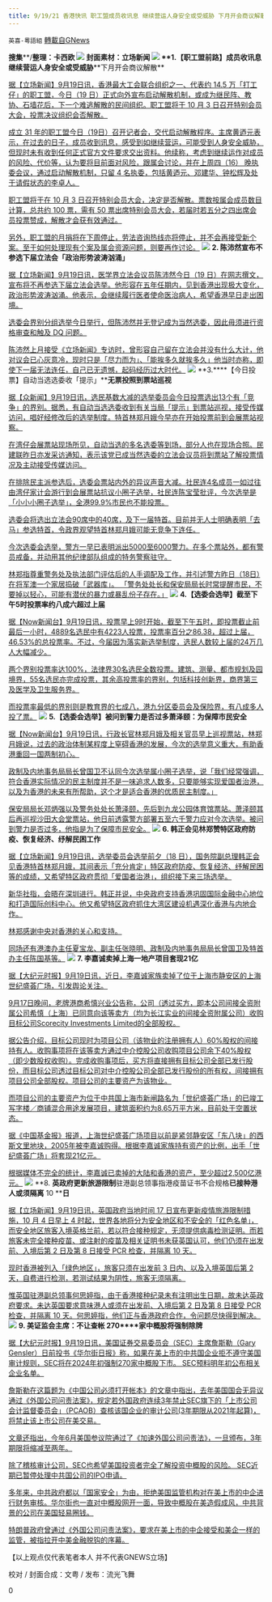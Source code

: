 ```yaml
---
title: 9/19/21 香港快讯 职工盟成员收讯息 继续营运人身安全或受威胁 下月开会商议解散
---
```

`英喜-粵語組` [轉載自GNews](https://gnews.org/zh-hans/1542782/)

**搜集****/****整理：卡西欧**
![](https://assets.gnews.org/wp-content/uploads/2021/09/0919.jpg)
封面素材：立场新闻
![](https://assets.gnews.org/wp-content/uploads/2021/09/Screen-Shot-2021-09-19-at-11.25.46-AM.png)
**1.****【职工盟前路】成员收讯息****继续营运人身安全或受威胁****下月开会商议解散**

[据【立场新闻】9月19日讯，香港最大工会联合组织之一、代表约 14.5 万「打工仔」的职工盟，今日（19 日）正式向外宣布启动解散机制，或成为继民阵、教协、石墙花后，下一个难逃解散的民间组织。职工盟将于  10 月 3 日召开特别会员大会，投票决议组织会否解散。](https://www.thestandnews.com/politics/ab職工盟前路直播成員收訊息-繼續營運人身全安或受威脅-下月開會商解散)

[成立 31 年的职工盟今日（19日）召开记者会，交代启动解散程序。主席黄迺元表示，在过去的日子，成员收到讯息，感受到如继续营运，可能受到人身安全威胁，但现时未有收到任何正式官方文件要求交出资料。他续称，考虑到继续运作对成员的风险、代价等，认为要将目前面对风险，跟属会讨论，并在上周四（16） 晚执委会议，通过启动解散机制，只留 4 名执委，包括黄迺元、邓建华、钟松辉及处于请假状态的李卓人。](https://www.thestandnews.com/politics/ab職工盟前路直播成員收訊息-繼續營運人身全安或受威脅-下月開會商解散)

[职工盟将于在 10 月 3 日召开特别会员大会，决定是否解散。票数按属会成员数目计算，总共约 100 票，需有 50 票出席特别会员大会，若届时若五分之四出席会员投票赞成，解散才会获有效通过。](https://www.thestandnews.com/politics/ab職工盟前路直播成員收訊息-繼續營運人身全安或受威脅-下月開會商解散)

[另外，职工盟的月捐将在下周停止，劳法咨询热线亦将停止，并不会再接受新个案。至于如何处理现有个案及属会资源问题，则要再作讨论。](https://www.thestandnews.com/politics/ab職工盟前路直播成員收訊息-繼續營運人身全安或受威脅-下月開會商解散)
![](https://assets.gnews.org/wp-content/uploads/2021/09/Screen-Shot-2021-09-19-at-11.25.57-AM.png)
**2. ****陈沛然宣布不参选下届立法会****「政治形势波涛汹涌」**

[据【立场新闻】9月19日讯，医学界立法会议员陈沛然今日（19 日）在网志撰文，宣布将不再参选下届立法会选举。他形容在五年任期内，见到香港出现极大变化，政治形势波涛汹涌。他表示，会继续履行医者使命医治病人，希望香港早日走出困境。](https://www.thestandnews.com/politics/陳沛然宣布不參選下屆立法會-政治形勢波濤洶湧)

[选委会界别分组选举今日举行，但陈沛然并无登记成为当然选委，因此毋须进行资格审查和触及 DQ 问题。](https://www.thestandnews.com/politics/陳沛然宣布不參選下屆立法會-政治形勢波濤洶湧)

[陈沛然上月接受《立场新闻》专访时，曾形容自己留在立法会并没有什么大计，他对议会已心灰意冷，现时只是「尽力而为」、「能挨多久就挨多久」他当时亦称，即使下一届无法连任，自己已无遗憾，起码经历过大时代。](https://www.thestandnews.com/politics/陳沛然宣布不參選下屆立法會-政治形勢波濤洶湧)
![](https://assets.gnews.org/wp-content/uploads/2021/09/Screen-Shot-2021-09-19-at-11.26.07-AM.png)
**3.****【今日投票】自动当选选委收「提示」****无票投照到票站巡视**

[据【众新闻】9月19日讯，选民基数大减的选举委员会今日投票选出13个有「竞争」的界别。据悉，有自动当选选委收到有关当局「提示」到票站巡视，接受传媒访问，唱好经修改后的选举制度。特首林郑月娥今早亦在开始投票前到会展票站视察。](https://www.hkcnews.com/article/45580/2021選委會選舉-選委會-45582/【今日投票】自動當選選委收「提示」-無票投照到票站巡視)

[在湾仔会展票站现场所见，自动当选的多名选委等到场，部分人也在现场合照。民建联昨日亦发采访通知，表示该党已成当然选委的立法会议员将到票站了解投票情况及主动接受传媒访问。](https://www.hkcnews.com/article/45580/2021選委會選舉-選委會-45582/【今日投票】自動當選選委收「提示」-無票投照到票站巡視)

[在排除民主派参选后，选委会票站内外的异议声音大减。社民连4名成员一如过往由湾仔家计会游行到会展票站抗议小圈子选举，社民连陈宝莹批评，今次选举是「小小小圈子选举」，全港99.9%市民也不能投票。](https://www.hkcnews.com/article/45580/2021選委會選舉-選委會-45582/【今日投票】自動當選選委收「提示」-無票投照到票站巡視)

[选委会将选出立法会90席中的40席，及下一届特首。目前并无人士明确表明「去马」参选特首，令政界观望特首林郑月娥可能无竞争下连任。](https://www.hkcnews.com/article/45580/2021選委會選舉-選委會-45582/【今日投票】自動當選選委收「提示」-無票投照到票站巡視)

[今次选委会选举，警方一早已表明派出5000至6000警力。在多个票站外，都有警员戒备，并动用其他纪律部队组成的特务警察驻守。](https://www.hkcnews.com/article/45580/2021選委會選舉-選委會-45582/【今日投票】自動當選選委收「提示」-無票投照到票站巡視)

[林郑指尊重警务处及执法部门评估后的人手调配及工作，并引述警方昨日（18日）在将军澳一个家居捣破「武器库」。 「警务处处长和保安局局长时常提醒市民，不要掉以轻心，可能有潜伏的暴力或暴乱份子存在。」](https://www.hkcnews.com/article/45580/2021選委會選舉-選委會-45582/【今日投票】自動當選選委收「提示」-無票投照到票站巡視)
![](https://assets.gnews.org/wp-content/uploads/2021/09/Screen-Shot-2021-09-19-at-11.26.17-AM.png)
**4.****【选委会选举】截至下午****5****时投票率约八成六****超过上届**

[据【Now新闻台】9月19日讯，投票早上9时开始，截至下午五时，即投票截止前最后一小时，4889名选民中有4223人投票，投票率百分之86.38，超过上届，46.53%的总投票率。不过，今届因为落实新选举制度，选民人数较上届的24万几人大幅减少。](https://news.now.com/home/local/player?newsId=450396)

[两个界别投票率达100%，法律界30名选民全数投票。建筑、测量、都市规划及园境界，55名选民亦完成投票，其余高投票率的界别，包括科技创新界，商界第三及医学及卫生服务界。](https://news.now.com/home/local/player?newsId=450396)

[而投票率最低的界别则是教育界的七成八，港九分区委员会及保险界，有八成多人投了票。](https://news.now.com/home/local/player?newsId=450396)
![](https://assets.gnews.org/wp-content/uploads/2021/09/Screen-Shot-2021-09-19-at-11.26.25-AM.png)
**5.****【选委会选举】被问到警力是否过多****萧泽颐：为保障市民安全**

[据【Now新闻台】9月19日讯，行政长官林郑月娥及相关官员早上巡视票站，林郑月娥说，过去的政治体制某程度上窒碍香港的发展，今次的选举意义重大，有助香港重回一国两制初心。](https://news.now.com/home/local/player?newsId=450383)

[政制及内地事务局局长曾国卫不认同今次选举属小圈子选举，说「我们经常强调，符合香港实际情况的民主制度并不是一味追求人数多，只要能够实现爱国者治港，以及为香港的未来有所帮助，这个才是适合香港的优质民主制度。」](https://news.now.com/home/local/player?newsId=450383)

[保安局局长邓炳强以及警务处处长萧泽颐，先后到九龙公园体育馆票站。萧泽颐其后再巡视沙田大会堂票站，他日前透露警方部署五至六千警力应对今次选举。被问到警力是否过多，他指是为了保障市民安全。](https://news.now.com/home/local/player?newsId=450383)
![](https://assets.gnews.org/wp-content/uploads/2021/09/Screen-Shot-2021-09-19-at-11.26.34-AM.png)
**6. ****韩正会见林郑****赞特区政府防疫、恢复经济、纾解民困工作**

[据【立场新闻】9月19日讯，选举委员会选举前夕（18 日），国务院副总理韩正会见香港特首林郑月娥，其间表示「充分肯定」特区政府防疫、恢复经济、纾解民困等的成绩，又希望特区政府贯彻「爱国者治港」，组织接下来三场选举。](https://www.thestandnews.com/politics/韓正會見林鄭-讚特區政府防疫恢復經濟紓解民困工作)

[新华社指，会晤在深圳进行。韩正并说，中央政府支持香港巩固国际金融中心地位和打造国际创科中心。他又希望特区政府抓住大湾区建设机遇深化香港与内地合作。](https://www.thestandnews.com/politics/韓正會見林鄭-讚特區政府防疫恢復經濟紓解民困工作)

[林郑感谢中央对香港的关心和支持。](https://www.thestandnews.com/politics/韓正會見林鄭-讚特區政府防疫恢復經濟紓解民困工作)

[同场还有港澳办主任夏宝龙、副主任张晓明、政制及内地事务局局长曾国卫及特首办主任陈国基等。](https://www.thestandnews.com/politics/韓正會見林鄭-讚特區政府防疫恢復經濟紓解民困工作)
![](https://assets.gnews.org/wp-content/uploads/2021/09/Screen-Shot-2021-09-19-at-11.26.44-AM.png)
**7. ****李嘉诚卖掉上海一地产项目****套现****21****亿**

[据【大纪元时报】9月19日讯，近日，李嘉诚家族卖掉了位于上海市静安区的上海世纪盛荟广场，引发舆论关注。](https://hk.epochtimes.com/news/2021-09-19/28306435)

[9月17日晚间，老牌港商希慎兴业公告称，公司（透过买方，即本公司间接全资附属公司希慎（上海）已同意向该等卖方（均为长江实业的间接全资附属公司）收购目标公司Scorecity Investments Limited的全部股权。](https://hk.epochtimes.com/news/2021-09-19/28306435)

[据公告介绍，目标公司现时为项目公司（该物业的注册拥有人）60%股权的间接持有人。收购事项将在该等卖方通过中介控股公司收购项目公司余下40%股权（即少数股权收购）。完成收购事项后，买方将直接拥有目标公司全部已发行股份，而目标公司透过目标公司对中介控股公司全部已发行股份的所有权，间接拥有项目公司全部股权。项目公司的主要资产为该物业。](https://hk.epochtimes.com/news/2021-09-19/28306435)

[而项目公司的主要资产为位于中共国上海市新闸路名为「世纪盛荟广场」的已竣工写字楼／商铺混合用途发展项目，建筑面积约为8.65万平方米，目前处于空置状态。](https://hk.epochtimes.com/news/2021-09-19/28306435)

[据《中国基金报》报道，上海世纪盛荟广场项目以前是紧邻静安区「东八块」的西斯文里地块，2005年被李嘉诚购得。根据李嘉诚家族持有资产的比例，出手「世纪盛荟广场」将套现21亿元。](https://hk.epochtimes.com/news/2021-09-19/28306435)

[根据媒体不完全的统计，李嘉诚已卖掉的大陆和香港的资产，至少超过2,500亿港元。](https://hk.epochtimes.com/news/2021-09-19/28306435)
![](https://assets.gnews.org/wp-content/uploads/2021/09/Screen-Shot-2021-09-19-at-11.26.54-AM.png)
**8. ****英政府更新旅游限制****驻港副总领事指港疫苗证书不合规格****已接种港人或须隔离**** 10 ****日**

[据【立场新闻】9月19日讯，英国政府当地时间 17 日宣布更新疫情旅游限制措施，10 月 4 日早上 4 时起，世界各地将分为安全地区和不安全的「红色名单」，而安全地区旅客入境英格兰前，若以符合接种规定，无须提供病毒检测证明。而若旅客未完全接种疫苗、或注射的疫苗及相关证明书未获英国认可，他们仍须在出发前、入境后第 2 日及第 8 日接受 PCR 检查，并隔离 10 天。](https://www.thestandnews.com/society/英政府更新旅遊限制-駐港副總領事指港疫苗證書不合規格-已接種港人或須隔離-10-日)

[现时香港被列入「绿色地区」，旅客只须在出发前 3 日内、以及入境英国后第 2 天，自费进行检测，若测试结果为阴性，旅客无须隔离。](https://www.thestandnews.com/society/英政府更新旅遊限制-駐港副總領事指港疫苗證書不合規格-已接種港人或須隔離-10-日)

[惟英国驻港副总领事何思婷指，由于香港接种纪录未有注明出生日期，故未达英政府要求。未达英国要求意味港人或须在出发前、入境后第 2 日及第 8 日接受 PCR 检查，并隔离 10 天。何思婷指，他们正与香港政府合作，令问题尽快得到解决。](https://www.thestandnews.com/society/英政府更新旅遊限制-駐港副總領事指港疫苗證書不合規格-已接種港人或須隔離-10-日)
![](https://assets.gnews.org/wp-content/uploads/2021/09/Screen-Shot-2021-09-19-at-11.27.04-AM.png)
**9. ****美证监会主席：不让查帐**** 270****家中概股将强制除牌**

[据【大纪元时报】9月19日讯，美国证券交易委员会（SEC）主席詹斯勒（Gary Gensler）日前投书《华尔街日报》称，如果在美上市的中共国企业拒不遵守美国审计规则，SEC将在2024年初强制270家中概股下市。 SEC预料明年初公布相关企业名单。](https://hk.epochtimes.com/news/2021-09-19/22006704)

[詹斯勒在这篇题为《中国公司必须打开帐本》的文章中指出，去年美国国会无异议通过《外国公司问责法案》，规定若外国政府连续3年禁止SEC旗下的「上市公司会计监督委员会」（PCAOB）查核该国企业的审计公司(3年期限从2021年起算)，将禁止该上市公司在美交易。](https://hk.epochtimes.com/news/2021-09-19/22006704)

[文章还指出，今年6月美国参议院通过了《加速外国公司问责法》，一旦颁布，3年期限将缩减至两年。](https://hk.epochtimes.com/news/2021-09-19/22006704)

[除了稽核审计公司，SEC也希望美国投资者完全了解投资中概股的风险。 SEC近期已暂停处理中共国公司的IPO申请。](https://hk.epochtimes.com/news/2021-09-19/22006704)

[多年来，中共政府都以「国家安全」为由，拒绝美国监管机构对在美上市的中企进行财务审核。华尔街也一直对中概股网开一面，导致中概股在美造假成风，中共背景的公司在美国轻易圈钱。](https://hk.epochtimes.com/news/2021-09-19/22006704)

[特朗普政府曾通过《外国公司问责法案》，要求在美上市的中企接受和美企一样的监管，被指拉开中美金融脱钩的序幕。](https://hk.epochtimes.com/news/2021-09-19/22006704)

【以上观点仅代表笔者本人 并不代表GNEWS立场】

校对 / 封面合成：文粤 / 发布：流光飞舞

0
